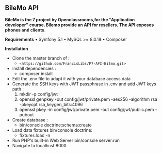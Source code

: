 ## BileMo API

**BileMo is the 7 project by Openclassrooms,for the "Application developer" course. 
Bilemo provide an API for resellers. 
The API exposes phones and clients.**

**Requirements**
•	Symfony 5.1
•	MySQL >= 8.0.18
•	Composer

**Installation** 
- Clone the master branch of :
	-  `<https://github.com/FrancisLibs/P7-API-Bilmo.git>`
- Install dependencies : 
	- composer install
- Edit the .env file to adapt it with your database access data
- Generate the SSH keys with JWT passphrase in .env and add JWT keys path :
  1.	mkdir -p config/jwt
  2.  openssl genpkey -out config/jwt/private.pem -aes256 -algorithm rsa -pkeyopt rsa_keygen_bits:4096
  3.  	openssl pkey -in config/jwt/private.pem -out config/jwt/public.pem -pubout
- Create database : 
	- bin/console doctrine:schema:create
- Load data fixtures bin/console doctrine:
	- fixtures:load -n
- Run PHP's built-in Web Server bin/console server:run
- Navigate to localhost:8000
